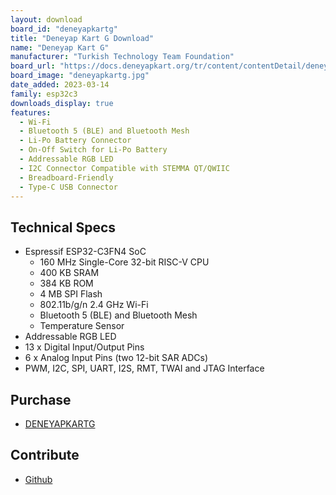 ```yaml
---
layout: download
board_id: "deneyapkartg"
title: "Deneyap Kart G Download"
name: "Deneyap Kart G"
manufacturer: "Turkish Technology Team Foundation"
board_url: "https://docs.deneyapkart.org/tr/content/contentDetail/deneyap-kart-g"
board_image: "deneyapkartg.jpg"
date_added: 2023-03-14
family: esp32c3
downloads_display: true
features:
  - Wi-Fi
  - Bluetooth 5 (BLE) and Bluetooth Mesh
  - Li-Po Battery Connector
  - On-Off Switch for Li-Po Battery
  - Addressable RGB LED
  - I2C Connector Compatible with STEMMA QT/QWIIC
  - Breadboard-Friendly
  - Type-C USB Connector
---
```


## Technical Specs
  - Espressif ESP32-C3FN4 SoC
    - 160 MHz Single-Core 32-bit RISC-V CPU
    - 400 KB SRAM
    - 384 KB ROM
    - 4 MB SPI Flash
    - 802.11b/g/n 2.4 GHz Wi-Fi
    - Bluetooth 5 (BLE) and Bluetooth Mesh
    - Temperature Sensor
  - Addressable RGB LED
  - 13 x Digital Input/Output Pins
  - 6 x Analog Input Pins (two 12-bit SAR ADCs)
  - PWM, I2C, SPI, UART, I2S, RMT, TWAI and JTAG Interface

## Purchase
* [DENEYAPKARTG](https://magaza.deneyapkart.org/tr/product/detail/deneyap-kart-g-type-c)

## Contribute
* [Github](https://github.com/deneyapkart)
